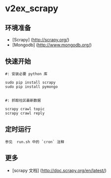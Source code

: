 v2ex_scrapy
===========

环境准备
--------

* [Scrapy] (http://scrapy.org/) 
* [Mongodb] (http://www.mongodb.org/) 


快速开始
--------

    #: 安装必要 python 库

    sudo pip install scrapy
    sudo pip install pymongo
    

    #: 抓取社区最新数据

    scrapy crawl topic
    scrapy crawl reply


定时运行
--------

    参见  run.sh 中的 `cron` 注释


更多
-----

* [scrapy 文档] (http://doc.scrapy.org/en/latest/)     

